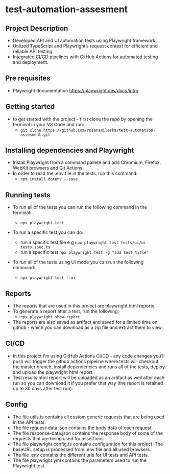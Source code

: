 # test-automation-assesment 

## Project Description 
* Developed API and UI automation tests using Playwright framework.
* Utilized TypeScript and Playwright’s request context for efficient and reliable API testing.
* Integrated CI/CD pipelines with GitHub Actions for automated testing and deployment.

## Pre requisites
* Playwright documentation https://playwright.dev/docs/intro

## Getting started
* to get started with the project - first clone the repo by opening the terminal in your VS Code and run:
    * `git clone https://github.com/rosanamileska/test-automation-assesment.git`
    

## Installing dependencies and Playwright
* Install Playwright from a command pallete and add Chromium, Firefox, WebKit browsers and Git Actions.
* In order to read the .env file in the tests, run this command:
    * `npm install dotenv --save`
 

## Running tests
* To run all of the tests you can run the following command in the terminal:
    * `npx playwright test`
* To run a specific test you can do:
    * run a specific test file e.g `npx playwright test tests/ui/ui-tests.spec.ts`
    * run a specific test `npx playwright test -g "add test title"`

* To run all of the tests using UI mode you can run the following command:
    * `npx playwright test --ui`

## Reports
* The reports that are used in this project are playwright html reports.
* To generate a report after a test, run the following:
    * `npx playwright show-report`
* The reports are also saved as artifact and saved for a limited time on github - which you can download as a zip file and extract them to view.

## CI/CD
* In this project I'm using GitHub Actions CI/CD - any code changes you'll push will trigger the github actions pipeline where tests will checkout the master branch, install dependencies and runs all of the tests, deploy and upload the playwright html report.
* Test results html report will be uploaded as an artifact as well after each run so you can download it if you prefer that way (the report is retained up to 30 days after test run).

## Config
*  The file utils.ts contains all custom generic requests that are being used in the API tests.
*  The file request-data.json contains the body data of each request.
*  The file response-data.json contains the response body of some of the requests that are being used for assertions.
*  The file playwright.config.ts contains configuration for this project. The baseURL setup is processed from .env file and all used browsers.
*  The file .env contains the different urls for UI tests and API tests.
*  The file playwright.yml contains the parameters used to run the Playwright test.